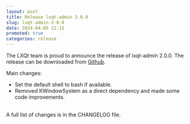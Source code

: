 ```yaml
---
layout: post
title: Release lxqt-admin 2.0.0
slug: lxqt-admin-2-0-0
date: 2024-04-05 22:15
promoted: true
categories: release
---
```


The LXQt team is proud to announce the release of lxqt-admin 2.0.0.
The release can be downloaded from [Github](https://github.com/lxqt/lxqt-admin/releases).

Main changes:

 * Set the default shell to bash if available.
 * Removed KWindowSystem as a direct dependency and made some code improvements.

<br/>
A full list of changes is in the CHANGELOG file.
<br/>
